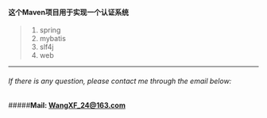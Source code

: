 #### 这个Maven项目用于实现一个认证系统
>
>1. spring
>2. mybatis
>3. slf4j
>4. web



*****
###### If there is any question, please contact me through the email below:
#####**Mail: <WangXF_24@163.com>**

